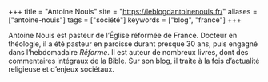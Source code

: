 +++
title = "Antoine Nouis"
site = "https://leblogdantoinenouis.fr/"
aliases = ["antoine-nouis"]
tags = ["société"]
keywords = ["blog", "france"]
+++

Antoine Nouis est pasteur de l’Église réformée de France. Docteur en théologie, il a été pasteur en paroisse durant presque 30 ans, puis engagné dans l’hebdomadaire *Réforme*. Il est auteur de nombreux livres, dont des commentaires intégraux de la Bible. Sur son blog, il traite à la fois d’actualité religieuse et d’enjeux sociétaux.
